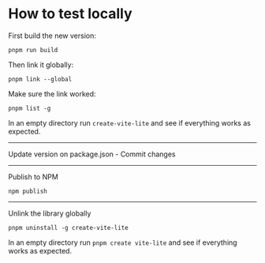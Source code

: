 # How to test locally

First build the new version:

`pnpm run build`

Then link it globally:

`pnpm link --global`

Make sure the link worked:

`pnpm list -g`

In an empty directory run `create-vite-lite` and see if everything works as expected.

---

Update version on package.json - Commit changes

---

Publish to NPM

`npm publish`

---

Unlink the library globally

`pnpm uninstall -g create-vite-lite`

In an empty directory run `pnpm create vite-lite` and see if everything works as expected.
